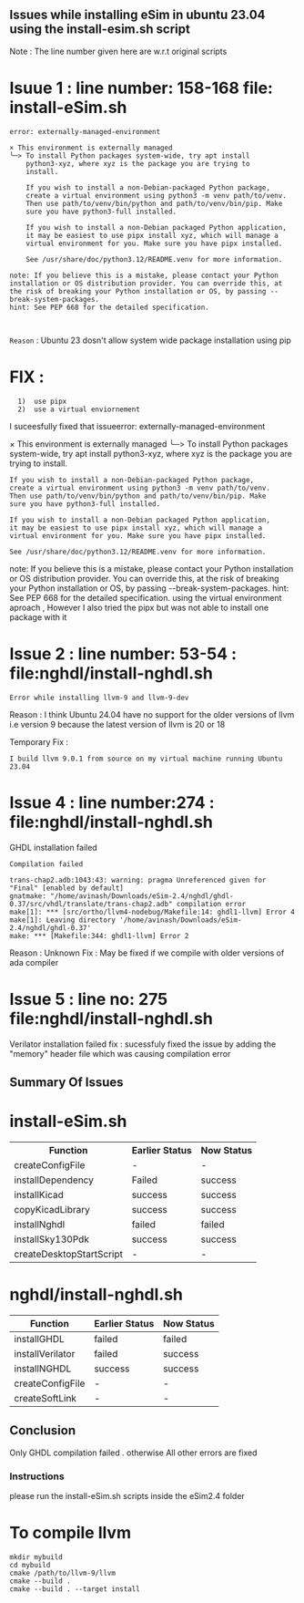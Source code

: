## Issues while installing eSim in ubuntu 23.04 using the install-esim.sh script

Note : The line number given here are w.r.t original scripts

# Isuue 1 : line number: 158-168   file: install-eSim.sh
```Description
error: externally-managed-environment

× This environment is externally managed
╰─> To install Python packages system-wide, try apt install
    python3-xyz, where xyz is the package you are trying to
    install.
    
    If you wish to install a non-Debian-packaged Python package,
    create a virtual environment using python3 -m venv path/to/venv.
    Then use path/to/venv/bin/python and path/to/venv/bin/pip. Make
    sure you have python3-full installed.
    
    If you wish to install a non-Debian packaged Python application,
    it may be easiest to use pipx install xyz, which will manage a
    virtual environment for you. Make sure you have pipx installed.
    
    See /usr/share/doc/python3.12/README.venv for more information.

note: If you believe this is a mistake, please contact your Python installation or OS distribution provider. You can override this, at the risk of breaking your Python installation or OS, by passing --break-system-packages.
hint: See PEP 668 for the detailed specification.

   
```
`Reason` : Ubuntu 23 dosn't allow system wide package installation using pip

# FIX : 
      1)  use pipx 
      2)  use a virtual enviornement 
I suceesfully fixed that issueerror: externally-managed-environment

× This environment is externally managed
╰─> To install Python packages system-wide, try apt install
    python3-xyz, where xyz is the package you are trying to
    install.
    
    If you wish to install a non-Debian-packaged Python package,
    create a virtual environment using python3 -m venv path/to/venv.
    Then use path/to/venv/bin/python and path/to/venv/bin/pip. Make
    sure you have python3-full installed.
    
    If you wish to install a non-Debian packaged Python application,
    it may be easiest to use pipx install xyz, which will manage a
    virtual environment for you. Make sure you have pipx installed.
    
    See /usr/share/doc/python3.12/README.venv for more information.

note: If you believe this is a mistake, please contact your Python installation or OS distribution provider. You can override this, at the risk of breaking your Python installation or OS, by passing --break-system-packages.
hint: See PEP 668 for the detailed specification.
 using the virtual environment aproach , However I also tried the pipx but was not able to install one package with it 

# Issue 2 : line number: 53-54  : file:nghdl/install-nghdl.sh 
```
Error while installing llvm-9 and llvm-9-dev

```
Reason :  I think  Ubuntu 24.04 have no support for the older versions of llvm i.e version 9 because the latest version of llvm is 20 or 18

Temporary Fix :
```
I build llvm 9.0.1 from source on my virtual machine running Ubuntu 23.04
```

# Issue 4 : line number:274 : file:nghdl/install-nghdl.sh
GHDL installation failed
```
Compilation failed

trans-chap2.adb:1043:43: warning: pragma Unreferenced given for "Final" [enabled by default]
gnatmake: "/home/avinash/Downloads/eSim-2.4/nghdl/ghdl-0.37/src/vhdl/translate/trans-chap2.adb" compilation error
make[1]: *** [src/ortho/llvm4-nodebug/Makefile:14: ghdl1-llvm] Error 4
make[1]: Leaving directory '/home/avinash/Downloads/eSim-2.4/nghdl/ghdl-0.37'
make: *** [Makefile:344: ghdl1-llvm] Error 2

```
Reason : Unknown
Fix :  May be fixed if we compile with older versions of ada compiler

# Issue 5 : line no: 275  file:nghdl/install-nghdl.sh
Verilator installation failed 
fix : sucessfuly fixed the issue by adding the "memory" header file which was causing compilation error


## Summary Of Issues
# install-eSim.sh 
                                                                               
  <table>
    <tr>
        <th>Function</th>
        <th>Earlier Status</th>
        <th>Now Status</th>
    </tr>
    <tr>
        <td>createConfigFile</td>
        <td>-</td>
        <td>-</td>
    </tr>
    <tr>
        <td>installDependency</td>
        <td>Failed</td>
        <td>success</td>
    </tr>
    <tr>
        <td>installKicad</td>
        <td>success</td>
        <td>success</td>
    </tr>
    <tr>
        <td>copyKicadLibrary</td>
        <td>success</td>
        <td>success</td>
    </tr>
    <tr>
        <td>installNghdl</td>
        <td>failed</td>
        <td>failed</td>
    </tr>
    <tr>
        <td>installSky130Pdk</td>
        <td>success</td>
        <td>success</td>
    </tr>
    <tr>
        <td>createDesktopStartScript</td>
        <td>-</td>
        <td>-</td>
    </tr>
</table>

# nghdl/install-nghdl.sh

<table>
  <thead>
    <tr>
      <th>Function</th>
      <th>Earlier Status</th>
      <th>Now Status</th>
    </tr>
  </thead>
  <tbody>
    <tr>
      <td>installGHDL</td>
      <td>failed</td>
      <td>failed</td>
    </tr>
    <tr>
      <td>installVerilator</td>
      <td>failed</td>
      <td>success</td>
    </tr>
    <tr>
      <td>installNGHDL</td>
      <td>success</td>
      <td>success</td>
    </tr>
    <tr>
      <td>createConfigFile</td>
      <td>-</td>
      <td>-</td>
    </tr>
    <tr>
      <td>createSoftLink</td>
      <td>-</td>
      <td>-</td>
    </tr>
  </tbody>
</table>


## Conclusion 
Only GHDL compilation failed .  otherwise 
All other errors are fixed 


### Instructions

please run the install-eSim.sh scripts inside the eSim2.4 folder

 # To compile llvm 
 ```
mkdir mybuild
cd mybuild
cmake /path/to/llvm-9/llvm
cmake --build .
cmake --build . --target install

```








